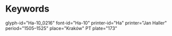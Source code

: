 # Keywords
glyph-id="Ha-10_0216"
font-id="Ha-10"
printer-id="Ha"
printer="Jan Haller"
period="1505–1525"
place="Kraków"
PT plate="173"

